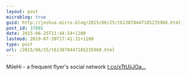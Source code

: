 ```yaml
---
layout: post
microblog: true
guid: http://joshua.micro.blog/2015/06/25/t613870447185235968.html
post_id: 37801
date: 2015-06-25T11:44:54+1100
lastmod: 2019-07-30T17:41:31+1100
type: post
url: /2015/06/25/t613870447185235968.html
---
```

MileHi - a frequent flyer's social network [t.co/xTtUjjJOa...](http://t.co/xTtUjjJOaq)

